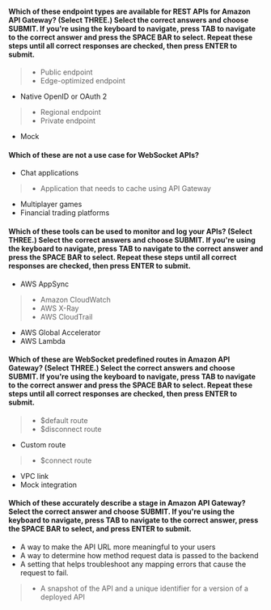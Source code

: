 #### Which of these endpoint types are available for REST APIs for Amazon API Gateway? (Select THREE.) Select the correct answers and choose SUBMIT. If you're using the keyboard to navigate, press TAB to navigate to the correct answer and press the SPACE BAR to select. Repeat these steps until all correct responses are checked, then press ENTER to submit.

> - Public endpoint
> - Edge-optimized endpoint
- Native OpenID or OAuth 2
> - Regional endpoint
> - Private endpoint
- Mock


#### Which of these are not a use case for WebSocket APIs?

- Chat applications
> - Application that needs to cache using API Gateway
- Multiplayer games
- Financial trading platforms


#### Which of these tools can be used to monitor and log your APIs? (Select THREE.) Select the correct answers and choose SUBMIT. If you're using the keyboard to navigate, press TAB to navigate to the correct answer and press the SPACE BAR to select. Repeat these steps until all correct responses are checked, then press ENTER to submit.

- AWS AppSync
> - Amazon CloudWatch
> - AWS X-Ray
> - AWS CloudTrail
- AWS Global Accelerator
- AWS Lambda


#### Which of these are WebSocket predefined routes in Amazon API Gateway? (Select THREE.) Select the correct answers and choose SUBMIT. If you're using the keyboard to navigate, press TAB to navigate to the correct answer and press the SPACE BAR to select. Repeat these steps until all correct responses are checked, then press ENTER to submit.

> - $default route
> - $disconnect route
- Custom route
> - $connect route
- VPC link
- Mock integration


#### Which of these accurately describe a stage in Amazon API Gateway? Select the correct answer and choose SUBMIT. If you're using the keyboard to navigate, press TAB to navigate to the correct answer, press the SPACE BAR to select, and press ENTER to submit.

- A way to make the API URL more meaningful to your users
- A way to determine how method request data is passed to the backend
- A setting that helps troubleshoot any mapping errors that cause the request to fail.
> - A snapshot of the API and a unique identifier for a version of a deployed API
